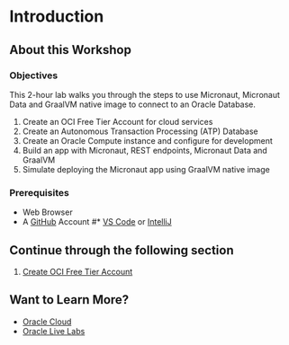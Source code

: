 # Introduction

## About this Workshop

### Objectives

This 2-hour lab walks you through the steps to use Micronaut, Micronaut Data
and GraalVM native image to connect to an Oracle Database.

1. Create an OCI Free Tier Account for cloud services
1. Create an Autonomous Transaction Processing (ATP) Database
1. Create an Oracle Compute instance and configure for development
1. Build an app with Micronaut, REST endpoints, Micronaut Data and GraalVM
1. Simulate deploying the Micronaut app using GraalVM native image

### Prerequisites

* Web Browser
* A [GitHub](https://github.com/) Account
#* [VS Code](https://code.visualstudio.com/download) or [IntelliJ](https://www.jetbrains.com/idea/download/#section=mac)

## Continue through the following section

1. [Create OCI Free Tier Account](oci_free_tier/oci_free_tier.md)

## Want to Learn More?

* [Oracle Cloud](http://www.oracle.com/cloud/free)
* [Oracle Live Labs](https://oracle.github.io/learning-library/developer-library/)
